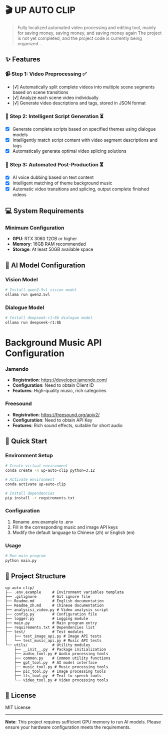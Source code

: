 # 🎬 UP AUTO CLIP

> Fully localized automated video processing and editing tool, mainly for saving money, saving money, and saving money again
The project is not yet completed, and the project code is currently being organized ..

## ✨ Features

### 📹 Step 1: Video Preprocessing ✅
- [√] Automatically split complete videos into multiple scene segments based on scene transitions
- [√] Analyze each scene video individually
- [√] Generate video descriptions and tags, stored in JSON format

### 📝 Step 2: Intelligent Script Generation ⏳
- [x] Generate complete scripts based on specified themes using dialogue models
- [x] Intelligently match script content with video segment descriptions and tags
- [x] Automatically generate optimal video splicing solutions

### 🎵 Step 3: Automated Post-Production ⏳
- [x] AI voice dubbing based on text content
- [x] Intelligent matching of theme background music
- [x] Automatic video transitions and splicing, output complete finished videos

## 💻 System Requirements

### Minimum Configuration
- **GPU**: RTX 3060 12GB or higher
- **Memory**: 16GB RAM recommended
- **Storage**: At least 50GB available space

## 🤖 AI Model Configuration

### Vision Model
```bash
# Install qwen2.5vl vision model
ollama run qwen2.5vl
```

### Dialogue Model
```bash
# Install deepseek-r1:8b dialogue model
ollama run deepseek-r1:8b
```

# Background Music API Configuration
### Jamendo
- **Registration**: https://developer.jamendo.com/
- **Configuration**: Need to obtain Client ID
- **Features**: High-quality music, rich categories

### Freesound
- **Registration**: https://freesound.org/apiv2/
- **Configuration**: Need to obtain API Key
- **Features**: Rich sound effects, suitable for short audio

## 🚀 Quick Start

### Environment Setup
```bash
# Create virtual environment
conda create -n up-auto-clip python=3.12

# Activate environment
conda activate up-auto-clip

# Install dependencies
pip install -r requirements.txt
```

### Configuration
1. Rename .env.example to .env
2. Fill in the corresponding music and image API keys
3. Modify the default language to Chinese (zh) or English (en)

### Usage
```bash
# Run main program
python main.py
```

## 📁 Project Structure
```
up-auto-clip/
├── .env.example     # Environment variables template
├── .gitignore       # Git ignore file
├── Readme.md        # English documentation
├── Readme_zh.md     # Chinese documentation
├── analysisi_video.py # Video analysis script
├── config.py        # Configuration file
├── logger.py        # Logging module
├── main.py          # Main program entry
├── requirements.txt # Dependencies list
├── test/            # Test modules
│   ├── test_image_api.py # Image API tests
│   └── test_music_api.py # Music API tests
└── utils/           # Utility modules
    ├── __init__.py  # Package initialization
    ├── audio_tool.py # Audio processing tools
    ├── common.py    # Common utility functions
    ├── gpt_tool.py  # AI model interface
    ├── music_tool.py # Music processing tools
    ├── pic_tool.py  # Image processing tools
    ├── tts_tool.py  # Text-to-speech tools
    └── video_tool.py # Video processing tools
```

## 📄 License

MIT License

---

**Note**: This project requires sufficient GPU memory to run AI models. Please ensure your hardware configuration meets the requirements.
